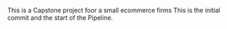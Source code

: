 This is a Capstone project foor a small ecommerce firms
This is the initial commit and the start of the Pipeline.
